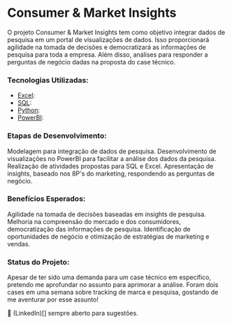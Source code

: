 # Consumer & Market Insights

O projeto Consumer & Market Insights tem como objetivo integrar dados de pesquisa em um portal de visualizações de dados. Isso proporcionará agilidade na tomada de decisões e democratizará as informações de pesquisa para toda a empresa. Além disso, análises para responder a perguntas de negócio dadas na proposta do case técnico.

### Tecnologias Utilizadas:

- [Excel]():
- [SQL]():
- [Python]():
- [PowerBI](https://app.powerbi.com/view?r=eyJrIjoiZjA5MzFiYTktMTcyYS00YTJhLThiYzctYjFiMjFkODAwYTlkIiwidCI6IjhiYTNjZTE2LWVhYjEtNDBlMC05ZWRlLWM1NDk2Mjk0NzYwYyJ9):

### Etapas de Desenvolvimento: 
Modelagem para integração de dados de pesquisa.
Desenvolvimento de visualizações no PowerBI para facilitar a análise dos dados da pesquisa.
Realização de atividades propostas para SQL e Excel.
Apresentação de insights, baseado nos 8P's do marketing, respondendo as perguntas de negócio.

### Benefícios Esperados:

Agilidade na tomada de decisões baseadas em insights de pesquisa.
Melhoria na compreensão do mercado e dos consumidores, democratização das informações de pesquisa.
Identificação de oportunidades de negócio e otimização de estratégias de marketing e vendas.

### Status do Projeto:
Apesar de ter sido uma demanda para um case técnico em específico, pretendo me aprofundar no assunto para aprimorar a análise. Foram dois cases em uma semana sobre tracking de marca e pesquisa, gostando de me aventurar por esse assunto!

🌱 (LinkedIn)[] sempre aberto para sugestões. 